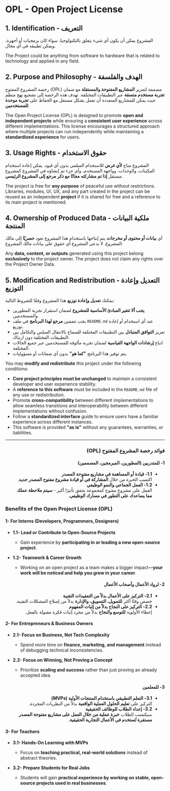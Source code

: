 # OPL - Open Project License

## 1. Identification - التعريف

المشروع يمكن أن يكون أي شيء يتعلق بالتكنولوجيا، سواء كان برمجيات أو أجهزة، ويمكن تطبيقه في أي مجال.

The Project could be anything from software to hardware that is related to technology and applied in any field.

## 2. Purpose and Philosophy - الهدف والفلسفة

رخصة المشروع المفتوح (OPL) مصممة لتعزيز **المشاريع المفتوحة والمستقلة** مع ضمان **تجربة مستخدم متسقة** عبر التطبيقات المختلفة. تهدف هذه الرخصة إلى تشجيع نهج منظم حيث يمكن للمشاريع المتعددة أن تعمل بشكل مستقل مع الحفاظ على **تجربة موحدة للمستخدمين**.

The Open Project License (OPL) is designed to promote **open and independent projects** while ensuring a **consistent user experience** across different implementations. This license encourages a structured approach where multiple projects can run independently while maintaining a **standardized experience** for users.

## 3. Usage Rights - حقوق الاستخدام

المشروع متاح **لأي غرض** للاستخدام السلمي بدون أي قيود. يمكن إعادة استخدام المكتبات، والوحدات، وواجهة المستخدم، وأي جزء تم إنشاؤه في المشروع كمشروع مستقل **إذا تم مشاركته مجانًا مع ذكر مرجع إلى المشروع الرئيسي**.

The project is free for **any purpose** of peaceful use without restrictions. Libraries, modules, UI, UX, and any part created in the project can be reused as an independent **project** if it is shared for free and a reference to its main project is mentioned.

## 4. Ownership of Produced Data - ملكية البيانات المنتجة

أي **بيانات أو محتوى أو مخرجات** يتم إنتاجها باستخدام هذا المشروع تعود **حصريًا** إلى مالك المشروع. لا يدعي المشروع أي حقوق على بيانات مالك المشروع.

Any **data, content, or outputs** generated using this project belong **exclusively** to the project owner. The project does not claim any rights over the Project Owner Data.

## 5. Modification and Redistribution - التعديل وإعادة التوزيع

يمكنك **تعديل وإعادة توزيع** هذا المشروع وفقًا للشروط التالية:
- **يجب ألا تتغير المبادئ الأساسية للمشروع** لضمان استقرار تجربة المطورين والمستخدمين.
- يجب تضمين **مرجع لهذا البرنامج** في ملف `README.md` عند أي استخدام أو إعادة توزيع.
- تعزيز **التوافق المتبادل** بين التطبيقات المختلفة للسماح بالانتقال السلس والتكامل بين التطبيقات المختلفة دون ارتباك.
- اتباع **إرشادات الواجهة القياسية** لضمان تجربة مألوفة للمستخدمين عبر جميع الحالات المختلفة.
- يتم توفير هذا البرنامج **"كما هو"** بدون أي ضمانات أو مسؤوليات.

You may **modify and redistribute** this project under the following conditions:
- **Core project principles must be unchanged** to maintain a consistent developer and user experience stability.
- A **reference to this software** must be included in the `README.md` file of any use or redistribution.
- Promote **cross-compatibility** between different implementations to allow seamless transitions and interoperability between different implementations without confusion.
- Follow a **standardized interface** guide to ensure users have a familiar experience across different instances.
- This software is provided **"as is"** without any guarantees, warranties, or liabilities.

---
<div dir="rtl">
  
### **فوائد رخصة المشروع المفتوح (OPL)**

#### **1- للمتدربين (المطورين، المبرمجين، المصممين)**  

<ul dir="rtl">
<li> <b>1.1- قيادة أو المساهمة في مشاريع مفتوحة المصدر</b>  
  <br>اكتسب الخبرة من خلال <b>المشاركة في أو قيادة مشروع مفتوح المصدر جديد</b>.  
</li>  

<li> <b>1.2- العمل الجماعي والنمو الوظيفي</b>  
  <br>العمل على مشروع مفتوح كمجموعة يحقق تأثيرًا أكبر - <b>سيتم ملاحظة عملك مما يساعدك على التطور في مسارك الوظيفي</b>.  
</li>  
</ul>

</div>

### **Benefits of the Open Project License (OPL)**  

#### **1- For Interns (Developers, Programmers, Designers)**  

- **1.1- Lead or Contribute to Open-Source Projects**  
  - Gain experience by **participating in or leading a new open-source project**.  

- **1.2- Teamwork & Career Growth**  
  - Working on an open project as a team makes a bigger impact—**your work will be noticed and help you grow in your career**.  

<div dir="rtl">

#### **2- لرواد الأعمال وأصحاب الأعمال**  

<ul dir="rtl">
<li> <b>2.1- التركيز على الأعمال بدلاً من التعقيدات التقنية</b>  
  <br>خصص وقتًا أكثر <b>للتمويل، التسويق، والإدارة</b> بدلاً من إصلاح المشكلات التقنية.  
</li>  

<li> <b>2.2- التركيز على النجاح بدلاً من إثبات المفهوم</b>  
  <br>إعطاء الأولوية <b>للتوسع والنجاح</b> بدلاً من مجرد إثبات فكرة مقبولة بالفعل.  
</li>  
</ul>

</div>

#### **2- For Entrepreneurs & Business Owners**  

- **2.1- Focus on Business, Not Tech Complexity**  
  - Spend more time on **finance, marketing, and management** instead of debugging technical inconsistencies.  

- **2.2- Focus on Winning, Not Proving a Concept**  
  - Prioritize **scaling and success** rather than just proving an already accepted idea.  

<div dir="rtl">

#### **3- للمعلمين**  

<ul dir="rtl">
<li> <b>3.1- التعلم التطبيقي باستخدام المنتجات الأولية (MVPs)</b>  
  <br>التركيز على <b>تعليم الحلول العملية الواقعية</b> بدلاً من النظريات المجردة.  
</li>  

<li> <b>3.2- إعداد الطلاب للوظائف الحقيقية</b>  
  <br>سيكتسب الطلاب <b>خبرة عملية من خلال العمل على مشاريع مفتوحة المصدر مستقرة تُستخدم في الأعمال التجارية الحقيقية</b>.  
</li>  
</ul>

</div>

#### **3- For Teachers**  

- **3.1- Hands-On Learning with MVPs**  
  - Focus on **teaching practical, real-world solutions** instead of abstract theories.  

- **3.2- Prepare Students for Real Jobs**  
  - Students will gain **practical experience by working on stable, open-source projects used in real businesses**.  

